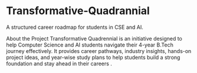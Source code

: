 # Transformative-Quadrannial
A structured career roadmap for students in CSE and AI.

About the Project
Transformative Quadrennial is an initiative designed to help Computer Science and AI students navigate their 4-year B.Tech journey effectively. It provides career pathways, industry insights, hands-on project ideas, and year-wise study plans to help students build a strong foundation and stay ahead in their careers  .
